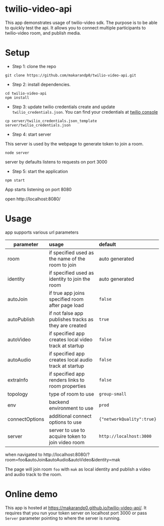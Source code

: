 # twilio-video-api

This app demonstrates usage of twilio-video sdk. The purpose is to be able to quickly test the api. It allows you to connect multiple participants to  twilio-video room, and publish media.

# Setup
- Step 1: clone the repo

```
git clone https://github.com/makarandp0/twilio-video-api.git

```

- Step 2: install dependencies.

```
cd twilio-video-api
npm install
```

- Step 3: update twilio credentials
create and update `twilio_credentials.json`. You can find your credentials at [twilio console](https://www.twilio.com/console/project/settings)

```
cp server/twilio_credentials.json_template server/twilio_credentials.json

```

- Step 4: start server

This server is used by the webpage to generate token to join a room.
```
node server
```
server by defaults listens to requests on port 3000

- Step 5: start the application
```
npm start
```

App starts listening on port 8080

open http://localhost:8080/


# Usage

app supports various url parameters

| parameter     | usage                                 | default  |
| ------------- |:--------------------------------------|:--------|
| room          | if specified used as the name of the room to join | auto generated |
| identity      | if specified used as identity to join the room  | auto generated   |
| autoJoin      | if true app joins specified room after page load  | `false`   |
| autoPublish   | if not false app publishes tracks as they are created  | `true`   |
| autoVideo     | if specified app creates local video track at startup  |  `false`  |
| autoAudio     | if specified app creates local audio track at startup  |  `false`  |
| extraInfo     | if specified app renders links to room properties      |  `false`  |
| topology      | type of room to use  |  `group-small`  |
| env           | backend environment to use  |  `prod`  |
| connectOptions| additional connect options to use  | `{"networkQuality":true}`   |
| server        | server to use to acquire token to join video room |  `http://localhost:3000`  |


when navigated to
http://localhost:8080/?room=foo&autoJoin&autoAudio&autoVideo&identity=mak

The page will join room `foo` with `mak` as local identity and publish a video and audio track to the room.


# Online demo
This app is hosted at https://makarandp0.github.io/twilio-video-api/. It requires that you run your token server on localhost port 3000 or pass `Server` parameter pointing to where the server is running.
